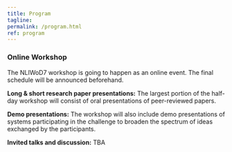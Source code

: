 ```yaml
---
title: Program
tagline: 
permalink: /program.html
ref: program
---
```


### Online Workshop

The NLIWoD7 workshop is going to happen as an online event. The final schedule will be announced beforehand.

**Long & short research paper presentations:**
The largest portion of the half-day workshop will consist of oral presentations of peer-reviewed papers. 

**Demo presentations:** The workshop will also include demo presentations of systems participating in the challenge to broaden the spectrum of ideas exchanged by the participants. 

**Invited talks and discussion:** TBA
